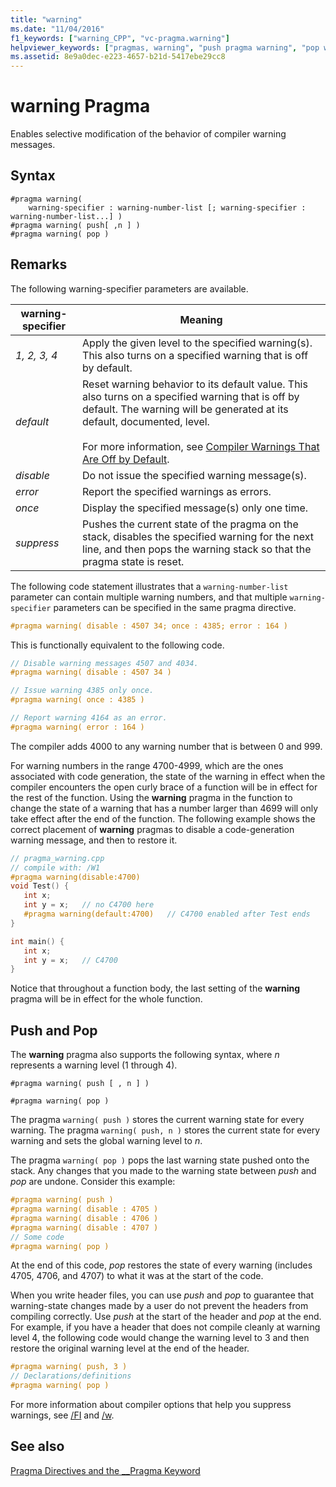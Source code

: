 ```yaml
---
title: "warning"
ms.date: "11/04/2016"
f1_keywords: ["warning_CPP", "vc-pragma.warning"]
helpviewer_keywords: ["pragmas, warning", "push pragma warning", "pop warning pragma", "warning pragma"]
ms.assetid: 8e9a0dec-e223-4657-b21d-5417ebe29cc8
---
```

# warning Pragma
Enables selective modification of the behavior of compiler warning messages.

## Syntax

```
#pragma warning(
    warning-specifier : warning-number-list [; warning-specifier : warning-number-list...] )
#pragma warning( push[ ,n ] )
#pragma warning( pop )
```

## Remarks

The following warning-specifier parameters are available.

|warning-specifier|Meaning|
|------------------------|-------------|
|*1, 2, 3, 4*|Apply the given level to the specified warning(s). This also turns on a specified warning that is off by default.|
|*default*|Reset warning behavior to its default value. This also turns on a specified warning that is off by default. The warning will be generated at its default, documented, level.<br /><br /> For more information, see [Compiler Warnings That Are Off by Default](../preprocessor/compiler-warnings-that-are-off-by-default.md).|
|*disable*|Do not issue the specified warning message(s).|
|*error*|Report the specified warnings as errors.|
|*once*|Display the specified message(s) only one time.|
|*suppress*|Pushes the current state of the pragma on the stack, disables the specified warning for the next line, and then pops the warning stack so that the pragma state is reset.|

The following code statement illustrates that a `warning-number-list` parameter can contain multiple warning numbers, and that multiple `warning-specifier` parameters can be specified in the same pragma directive.

```cpp
#pragma warning( disable : 4507 34; once : 4385; error : 164 )
```

This is functionally equivalent to the following code.

```cpp
// Disable warning messages 4507 and 4034.
#pragma warning( disable : 4507 34 )

// Issue warning 4385 only once.
#pragma warning( once : 4385 )

// Report warning 4164 as an error.
#pragma warning( error : 164 )
```

The compiler adds 4000 to any warning number that is between 0 and 999.

For warning numbers in the range 4700-4999, which are the ones associated with code generation, the state of the warning in effect when the compiler encounters the open curly brace of a function will be in effect for the rest of the function. Using the **warning** pragma in the function to change the state of a warning that has a number larger than 4699 will only take effect after the end of the function. The following example shows the correct placement of **warning** pragmas to disable a code-generation warning message, and then to restore it.

```cpp
// pragma_warning.cpp
// compile with: /W1
#pragma warning(disable:4700)
void Test() {
   int x;
   int y = x;   // no C4700 here
   #pragma warning(default:4700)   // C4700 enabled after Test ends
}

int main() {
   int x;
   int y = x;   // C4700
}
```

Notice that throughout a function body, the last setting of the **warning** pragma will be in effect for the whole function.

## Push and Pop

The **warning** pragma also supports the following syntax, where *n* represents a warning level (1 through 4).

`#pragma warning( push [ , n ] )`

`#pragma warning( pop )`

The pragma `warning( push )` stores the current warning state for every warning. The pragma `warning( push, n )` stores the current state for every warning and sets the global warning level to *n*.

The pragma `warning( pop )` pops the last warning state pushed onto the stack. Any changes that you made to the warning state between *push* and *pop* are undone. Consider this example:

```cpp
#pragma warning( push )
#pragma warning( disable : 4705 )
#pragma warning( disable : 4706 )
#pragma warning( disable : 4707 )
// Some code
#pragma warning( pop )
```

At the end of this code, *pop* restores the state of every warning (includes 4705, 4706, and 4707) to what it was at the start of the code.

When you write header files, you can use *push* and *pop* to guarantee that warning-state changes made by a user do not prevent the headers from compiling correctly. Use *push* at the start of the header and *pop* at the end. For example, if you have a header that does not compile cleanly at warning level 4, the following code would change the warning level to 3 and then restore the original warning level at the end of the header.

```cpp
#pragma warning( push, 3 )
// Declarations/definitions
#pragma warning( pop )
```

For more information about compiler options that help you suppress warnings, see [/FI](../build/reference/fi-name-forced-include-file.md) and [/w](../build/reference/compiler-option-warning-level.md).

## See also

[Pragma Directives and the __Pragma Keyword](../preprocessor/pragma-directives-and-the-pragma-keyword.md)
